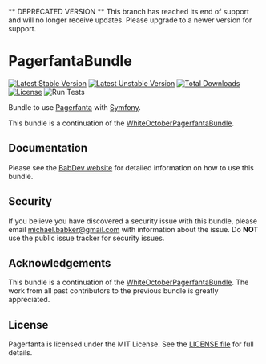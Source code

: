 ** DEPRECATED VERSION ** This branch has reached its end of support and will no longer receive updates. Please upgrade to a newer version for support.

# PagerfantaBundle

[![Latest Stable Version](https://poser.pugx.org/babdev/pagerfanta-bundle/v)](https://packagist.org/packages/babdev/pagerfanta-bundle) [![Latest Unstable Version](https://poser.pugx.org/babdev/pagerfanta-bundle/v/unstable)](https://packagist.org/packages/babdev/pagerfanta-bundle) [![Total Downloads](https://poser.pugx.org/babdev/pagerfanta-bundle/downloads)](https://packagist.org/packages/babdev/pagerfanta-bundle) [![License](https://poser.pugx.org/babdev/pagerfanta-bundle/license)](https://packagist.org/packages/babdev/pagerfanta-bundle) ![Run Tests](https://github.com/BabDev/PagerfantaBundle/workflows/Run%20Tests/badge.svg?branch=2.x)

Bundle to use [Pagerfanta](https://github.com/whiteoctober/Pagerfanta) with [Symfony](https://github.com/symfony/symfony).

This bundle is a continuation of the [WhiteOctoberPagerfantaBundle](https://github.com/whiteoctober/WhiteOctoberPagerfantaBundle).

## Documentation

Please see the [BabDev website](https://www.babdev.com/open-source/packages/pagerfantabundle/docs/2.x) for detailed information on how to use this bundle.

## Security

If you believe you have discovered a security issue with this bundle, please email michael.babker@gmail.com with information about the issue.  Do **NOT** use the public issue tracker for security issues.

## Acknowledgements

This bundle is a continuation of the [WhiteOctoberPagerfantaBundle](https://github.com/whiteoctober/WhiteOctoberPagerfantaBundle). The work from all past contributors to the previous bundle is greatly appreciated.

## License

Pagerfanta is licensed under the MIT License. See the [LICENSE file](/LICENSE) for full details.
